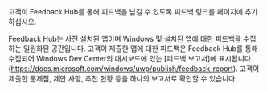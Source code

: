 ﻿고객이 Feedback Hub를 통해 피드백을 남길 수 있도록 피드백 링크를 페이지에 추가하십시오.

Feedback Hub는 사전 설치된 앱이며 Windows 및 설치된 앱에 대한 피드백을 수집하는 일원화된 공간입니다. 고객이 제출한 앱에 대한 피드백은 Feedback Hub를 통해 수집되어 Windows Dev Center의 대시보드에 있는 [피드백 보고서]에 표시됩니다(https://docs.microsoft.com/windows/uwp/publish/feedback-report). 고객이 제출한 문제점, 제안 사항, 추천 현황 등을 하나의 보고서로 확인할 수 있습니다.

